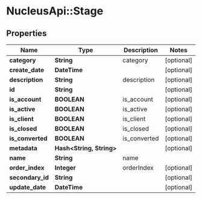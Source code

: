 # NucleusApi::Stage

## Properties
Name | Type | Description | Notes
------------ | ------------- | ------------- | -------------
**category** | **String** | category | [optional] 
**create_date** | **DateTime** |  | [optional] 
**description** | **String** | description | [optional] 
**id** | **String** |  | [optional] 
**is_account** | **BOOLEAN** | is_account | [optional] 
**is_active** | **BOOLEAN** | is_active | [optional] 
**is_client** | **BOOLEAN** | is_client | [optional] 
**is_closed** | **BOOLEAN** | is_closed | [optional] 
**is_converted** | **BOOLEAN** | is_converted | [optional] 
**metadata** | **Hash&lt;String, String&gt;** |  | [optional] 
**name** | **String** | name | 
**order_index** | **Integer** | orderIndex | [optional] 
**secondary_id** | **String** |  | [optional] 
**update_date** | **DateTime** |  | [optional] 


